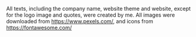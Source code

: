 
All texts, including the company name, website theme and website, except for the logo image and quotes, were created by me. All images were downloaded from https://www.pexels.com/, and icons from https://fontawesome.com/
